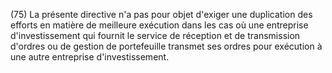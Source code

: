 (75) La présente directive n'a pas pour objet d'exiger une duplication des efforts en matière de meilleure exécution dans les cas où une entreprise d'investissement qui fournit le service de réception et de transmission d'ordres ou de gestion de portefeuille transmet ses ordres pour exécution à une autre entreprise d'investissement.